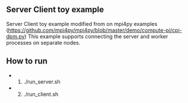 ## Server Client toy example
Server Client toy example modified from on mpi4py examples (https://github.com/mpi4py/mpi4py/blob/master/demo/compute-pi/cpi-dpm.py) This example supports connecting the server and worker processes on separate nodes.

## How to run

- 1. ./run_server.sh
- 2. ./run_client.sh 
